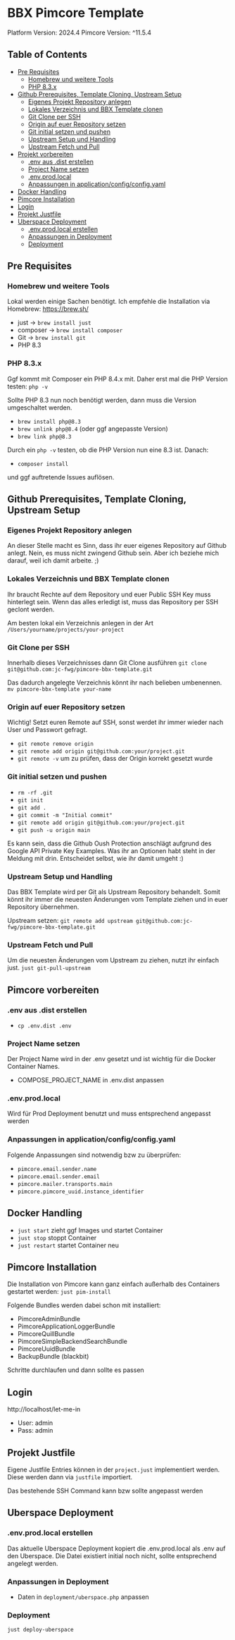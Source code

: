 # BBX Pimcore Template
Platform Version: 2024.4
Pimcore Version: ^11.5.4

## Table of Contents

- [Pre Requisites](#pre-requisites)
  - [Homebrew und weitere Tools](#homebrew-und-weitere-tools)
  - [PHP 8.3.x](#php-83x)
- [Github Prerequisites, Template Cloning, Upstream Setup](#github-prerequisites-template-cloning-upstream-setup)
  - [Eigenes Projekt Repository anlegen](#eigenes-projekt-repository-anlegen)
  - [Lokales Verzeichnis und BBX Template clonen](#lokales-verzeichnis-und-bbx-template-clonen)
  - [Git Clone per SSH](#git-clone-per-ssh)
  - [Origin auf euer Repository setzen](#origin-auf-euer-repository-setzen)
  - [Git initial setzen und pushen](#git-initial-setzen-und-pushen)
  - [Upstream Setup und Handling](#upstream-setup-und-handling)
  - [Upstream Fetch und Pull](#upstream-fetch-und-pull)
- [Projekt vorbereiten](#projekt-vorbereiten)
  - [.env aus .dist erstellen](#env-aus-dist-erstellen)
  - [Project Name setzen](#project-name-setzen)
  - [.env.prod.local](#envprodlocal)
  - [Anpassungen in application/config/config.yaml](#anpassungen-in-applicationconfigconfigyaml)
- [Docker Handling](#docker-handling)
- [Pimcore Installation](#pimcore-installation)
- [Login](#login)
- [Projekt Justfile](#projekt-justfile)
- [Uberspace Deployment](#uberspace-deployment)
  - [.env.prod.local erstellen](#envprodlocal-erstellen)
  - [Anpassungen in Deployment](#anpassungen-in-deployment)
  - [Deployment](#deployment)


## Pre Requisites

### Homebrew und weitere Tools
Lokal werden einige Sachen benötigt. Ich empfehle die Installation via Homebrew:
https://brew.sh/

- just -> ```brew install just```
- composer -> ```brew install composer```
- Git -> ```brew install git```
- PHP 8.3

### PHP 8.3.x
Ggf kommt mit Composer ein PHP 8.4.x mit. Daher erst mal die PHP Version testen:
```php -v```

Sollte PHP 8.3 nun noch benötigt werden, dann muss die Version umgeschaltet werden.
- ```brew install php@8.3```
- ```brew unlink php@8.4``` (oder ggf angepasste Version)
- ```brew link php@8.3```

Durch ein ```php -v``` testen, ob die PHP Version nun eine 8.3 ist. Danach:
- ```composer install```

und ggf auftretende Issues auflösen.


## Github Prerequisites, Template Cloning, Upstream Setup

### Eigenes Projekt Repository anlegen
An dieser Stelle macht es Sinn, dass ihr euer eigenes Repository auf Github anlegt.
Nein, es muss nicht zwingend Github sein. Aber ich beziehe mich darauf, weil ich damit arbeite. ;)

### Lokales Verzeichnis und BBX Template clonen
Ihr braucht Rechte auf dem Repository und euer Public SSH Key muss hinterlegt sein. 
Wenn das alles erledigt ist, muss das Repository per SSH geclont werden.

Am besten lokal ein Verzeichnis anlegen in der Art
```/Users/yourname/projects/your-project```

### Git Clone per SSH
Innerhalb dieses Verzeichnisses dann Git Clone ausführen
```git clone git@github.com:jc-fwg/pimcore-bbx-template.git```

Das dadurch angelegte Verzeichnis könnt ihr nach belieben umbenennen.
```mv pimcore-bbx-template your-name```

### Origin auf euer Repository setzen
Wichtig! Setzt euren Remote auf SSH, sonst werdet ihr immer wieder nach User und Passwort gefragt.

- ```git remote remove origin```
- ```git remote add origin git@github.com:your/project.git```
- ```git remote -v``` um zu prüfen, dass der Origin korrekt gesetzt wurde

### Git initial setzen und pushen
- ```rm -rf .git```
- ```git init```
- ```git add .```
- ```git commit -m "Initial commit"```
- ```git remote add origin git@github.com:your/project.git```
- ```git push -u origin main```

Es kann sein, dass die Github Oush Protection anschlägt aufgrund des Google API Private Key Examples.
Was ihr an Optionen habt steht in der Meldung mit drin. Entscheidet selbst, wie ihr damit umgeht :)

### Upstream Setup und Handling
Das BBX Template wird per Git als Upstream Repository behandelt.
Somit könnt ihr immer die neuesten Änderungen vom Template ziehen und in euer Repository übernehmen.

Upstream setzen: ```git remote add upstream git@github.com:jc-fwg/pimcore-bbx-template.git```

### Upstream Fetch und Pull
Um die neuesten Änderungen vom Upstream zu ziehen, nutzt ihr einfach just.
```just git-pull-upstream```


## Pimcore vorbereiten

### .env aus .dist erstellen
- ```cp .env.dist .env```

### Project Name setzen
Der Project Name wird in der .env gesetzt und ist wichtig für die Docker Container Names.

- COMPOSE_PROJECT_NAME in .env.dist anpassen

### .env.prod.local
Wird für Prod Deployment benutzt und muss entsprechend angepasst werden

### Anpassungen in application/config/config.yaml 
Folgende Anpassungen sind notwendig bzw zu überprüfen:
- ```pimcore.email.sender.name```
- ```pimcore.email.sender.email```
- ```pimcore.mailer.transports.main```
- ```pimcore.pimcore_uuid.instance_identifier```


## Docker Handling
- ```just start``` zieht ggf Images und startet Container
- ```just stop``` stoppt Container
- ```just restart``` startet Container neu


## Pimcore Installation
Die Installation von Pimcore kann ganz einfach außerhalb des Containers gestartet werden:
```just pim-install```

Folgende Bundles werden dabei schon mit installiert:

- PimcoreAdminBundle
- PimcoreApplicationLoggerBundle
- PimcoreQuillBundle
- PimcoreSimpleBackendSearchBundle
- PimcoreUuidBundle
- BackupBundle (blackbit)

Schritte durchlaufen und dann sollte es passen


## Login
http://localhost/let-me-in

- User: admin
- Pass: admin


## Projekt Justfile
Eigene Justfile Entries können in der ```project.just``` implementiert werden. 
Diese werden dann via ```justfile``` importiert.

Das bestehende SSH Command kann bzw sollte angepasst werden


## Uberspace Deployment

### .env.prod.local erstellen
Das aktuelle Uberspace Deployment kopiert die .env.prod.local als .env auf den Uberspace.
Die Datei existiert initial noch nicht, sollte entsprechend angelegt werden. 

### Anpassungen in Deployment
- Daten in `deployment/uberspace.php` anpassen

### Deployment
```just deploy-uberspace```
